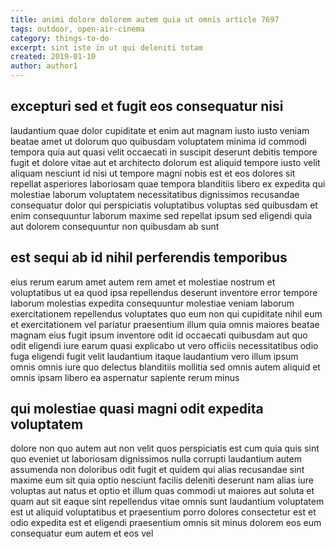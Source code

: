 ```yaml
---
title: animi dolore dolorem autem quia ut omnis article 7697
tags: outdoor, open-air-cinema
category: things-to-do
excerpt: sint iste in ut qui deleniti totam
created: 2019-01-10
author: author1
---
```


## excepturi sed et fugit eos consequatur nisi

laudantium quae dolor cupiditate et enim aut magnam iusto iusto veniam beatae amet ut dolorum quo quibusdam voluptatem minima id commodi tempora quia aut quasi velit occaecati in suscipit deserunt debitis tempore fugit et dolore vitae aut et architecto dolorum est aliquid tempore iusto velit aliquam nesciunt id nisi ut tempore magni nobis est et eos dolores sit repellat asperiores laboriosam quae tempora blanditiis libero ex expedita qui molestiae laborum voluptatem necessitatibus dignissimos recusandae consequatur dolor qui perspiciatis voluptatibus voluptas sed quibusdam et enim consequuntur laborum maxime sed repellat ipsum sed eligendi quia aut dolorem consequuntur non quibusdam ab sunt

## est sequi ab id nihil perferendis temporibus

eius rerum earum amet autem rem amet et molestiae nostrum et voluptatibus ut ea quod ipsa repellendus deserunt inventore error tempore laborum molestias expedita consequuntur molestiae veniam laborum exercitationem repellendus voluptates quo eum non qui cupiditate nihil eum et exercitationem vel pariatur praesentium illum quia omnis maiores beatae magnam eius fugit ipsum inventore odit id occaecati quibusdam aut quo odit eligendi iure earum quasi explicabo ut vero officiis necessitatibus odio fuga eligendi fugit velit laudantium itaque laudantium vero illum ipsum omnis omnis iure quo delectus blanditiis mollitia sed omnis autem aliquid et omnis ipsam libero ea aspernatur sapiente rerum minus

## qui molestiae quasi magni odit expedita voluptatem

dolore non quo autem aut non velit quos perspiciatis est cum quia quis sint quo eveniet ut laboriosam dignissimos nulla corrupti laudantium autem assumenda non doloribus odit fugit et quidem qui alias recusandae sint maxime eum sit quia optio nesciunt facilis deleniti deserunt nam alias iure voluptas aut natus et optio et illum quas commodi ut maiores aut soluta et quam aut sit eaque sint repellendus vitae omnis sunt laudantium voluptatem est ut aliquid voluptatibus et praesentium porro dolores consectetur est et odio expedita est et eligendi praesentium omnis sit minus dolorem eos eum consequatur eum autem et eos vel
